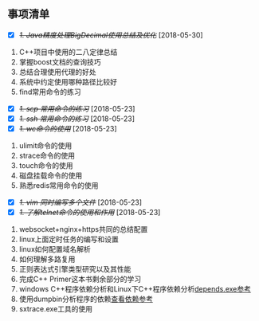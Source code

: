 ## 事项清单
* [X] ~~*1. Java精度处理BigDecimal使用总结及优化*~~ [2018-05-30]
1. C++项目中使用的二八定律总结
1. 掌握boost文档的查询技巧
1. 总结合理使用代理的好处
1. 系统中约定使用哪种路径比较好
1. find常用命令的练习
* [X] ~~*1. scp 常用命令的练习*~~ [2018-05-23]
* [X] ~~*1. ssh 常用命令的练习*~~ [2018-05-23]
* [X] ~~*1. wc命令的使用*~~ [2018-05-23]
1. ulimit命令的使用
1. strace命令的使用
1. touch命令的使用
1. 磁盘挂载命令的使用
2. 熟悉redis常用命令的使用
* [X] ~~*1. vim 同时编写多个文件*~~ [2018-05-23]
* [X] ~~*1. 了解telnet命令的使用和作用*~~ [2018-05-23]
1. websocket+nginx+https共同的总结配置
1. linux上面定时任务的编写和设置
1. linux如何配置域名解析
1. 如何理解多路复用
1. 正则表达式引擎类型研究以及其性能
2. 完成C++ Primer这本书剩余部分的学习
4. windows C++程序依赖分析和Linux下C++程序依赖分析[depends.exe参考](https://blog.csdn.net/fan_hai_ping/article/details/8020054)
5. 使用dumpbin分析程序的依赖[查看依赖参考](https://blog.csdn.net/jirryzhang/article/details/53816577)
6. sxtrace.exe工具的使用




